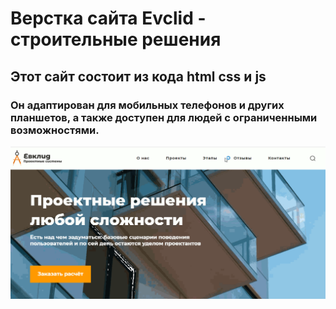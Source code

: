 # Верстка сайта Evclid - строительные решения

## Этот сайт состоит из кода html css и js

### Он адаптирован для мобильных телефонов и других планшетов, а также доступен для людей с ограниченными возможностями.
![image](https://github.com/Alekseyshing/Evclid/blob/main/img/Evclid.gif)
